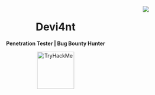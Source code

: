 <img align="right" src="https://visitor-badge.laobi.icu/badge?page_id=Devi4ntHacker.visitor-badge&left_color=red&right_color=black" />

<h1 align="center">Devi4nt</h1>

<p align="center">
  <strong>Penetration Tester | Bug Bounty Hunter</strong>
</p>

<p align="center">
  <img src="https://assets.tryhackme.com/img/badges/networkfundamentals.svg" alt="TryHackMe" width="100">
</p>

